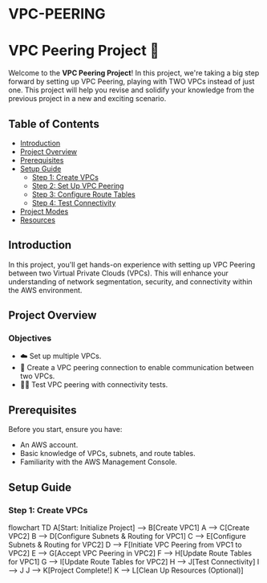 # VPC-PEERING
# VPC Peering Project 🚀

Welcome to the **VPC Peering Project**! In this project, we're taking a big step forward by setting up VPC Peering, playing with TWO VPCs instead of just one. This project will help you revise and solidify your knowledge from the previous project in a new and exciting scenario.

## Table of Contents

- [Introduction](#introduction)
- [Project Overview](#project-overview)
- [Prerequisites](#prerequisites)
- [Setup Guide](#setup-guide)
  - [Step 1: Create VPCs](#step-1-create-vpcs)
  - [Step 2: Set Up VPC Peering](#step-2-set-up-vpc-peering)
  - [Step 3: Configure Route Tables](#step-3-configure-route-tables)
  - [Step 4: Test Connectivity](#step-4-test-connectivity)
- [Project Modes](#project-modes)
- [Resources](#resources)

## Introduction

In this project, you'll get hands-on experience with setting up VPC Peering between two Virtual Private Clouds (VPCs). This will enhance your understanding of network segmentation, security, and connectivity within the AWS environment.

## Project Overview

### Objectives

- ☁️ Set up multiple VPCs.
- 🌉 Create a VPC peering connection to enable communication between two VPCs.
- 👩‍🔬 Test VPC peering with connectivity tests.

## Prerequisites

Before you start, ensure you have:

- An AWS account.
- Basic knowledge of VPCs, subnets, and route tables.
- Familiarity with the AWS Management Console.

## Setup Guide

### Step 1: Create VPCs

flowchart TD
    A[Start: Initialize Project] --> B[Create VPC1]
    A --> C[Create VPC2]
    B --> D[Configure Subnets & Routing for VPC1]
    C --> E[Configure Subnets & Routing for VPC2]
    D --> F[Initiate VPC Peering from VPC1 to VPC2]
    E --> G[Accept VPC Peering in VPC2]
    F --> H[Update Route Tables for VPC1]
    G --> I[Update Route Tables for VPC2]
    H --> J[Test Connectivity]
    I --> J
    J --> K[Project Complete!]
    K --> L[Clean Up Resources (Optional)]



